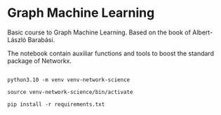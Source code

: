 

# Graph Machine Learning
Basic course to Graph Machine Learning. Based on the book of Albert-László Barabási.

The notebook contain auxiliar functions and tools to boost the standard package of Networkx.

```{python}

python3.10 -m venv venv-network-science

source venv-network-science/bin/activate

pip install -r requirements.txt

```


